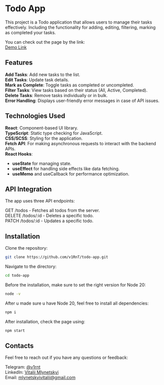 # Todo App

This project is a Todo application that allows users to manage their tasks effectively. Including the functionality for adding, editing, filtering, marking as completed your tasks.

You can check out the page by the link: \
[Demo Link](https://v1rnt.github.io/todo-app/)

## Features

**Add Tasks**: Add new tasks to the list. \
**Edit Tasks**: Update task details. \
**Mark as Complete**: Toggle tasks as completed or uncompleted. \
**Filter Tasks**: View tasks based on their status (All, Active, Completed). \
**Delete Tasks**: Remove tasks individually or in bulk. \
**Error Handling**: Displays user-friendly error messages in case of API issues.

## Technologies Used

**React**: Component-based UI library. \
**TypeScript**: Static type checking for JavaScript. \
**CSS/SCSS**: Styling for the application. \
**Fetch API**: For making asynchronous requests to interact with the backend APIs. \
**React Hooks**:

- **useState** for managing state.
- **useEffect** for handling side effects like data fetching.
- **useMemo** and useCallback for performance optimization.

## API Integration

The app uses three API endpoints:

GET /todos - Fetches all todos from the server. \
DELETE /todos/:id - Deletes a specific todo. \
PATCH /todos/:id - Updates a specific todo.

## Installation

Clone the repository:

```bash
git clone https://github.com/v1RnT/todo-app.git
```

Navigate to the directory:

```bash
cd todo-app
```

Before the installation, make sure to set the right version for Node 20:

```bash
node -v
```

After u made sure u have Node 20, feel free to install all dependencies:

```bash
npm i
```

After installation, check the page using:

```bash
npm start
```

## Contacts

Feel free to reach out if you have any questions or feedback:

Telegram: [@v1rnt](https://t.me/v1RnT) \
LinkedIn: [Vitalii Mlynetskyi](https://www.linkedin.com/in/vitalii-mlynetskyi-62823727b/) \
Email: mlynetskyivitalii@gmail.com
